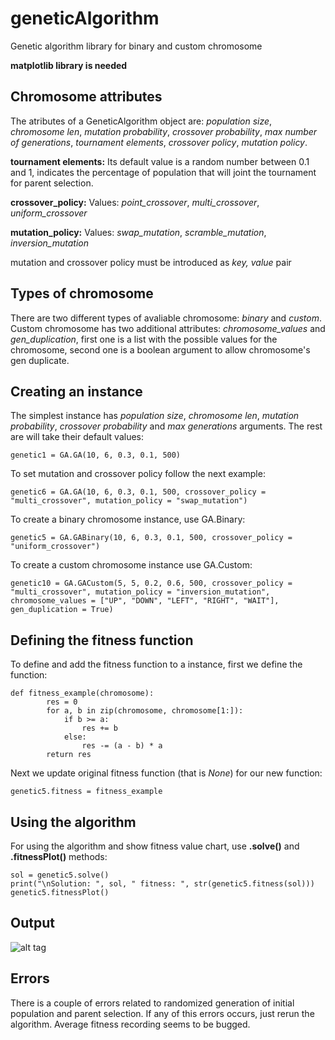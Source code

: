 # geneticAlgorithm
Genetic algorithm library for binary and custom chromosome

**matplotlib library is needed**


## Chromosome attributes

The atributes of a GeneticAlgorithm object are: _population size_, _chromosome len_, _mutation probability_, _crossover probability_, _max number of generations_, _tournament elements_, _crossover policy_,  _mutation policy_.

**tournament elements:** Its default value is a random number between 0.1 and 1, indicates the percentage of population that will joint the tournament for parent selection.

**crossover_policy:** Values: _point_crossover_, _multi_crossover_, _uniform_crossover_

**mutation_policy:** Values: _swap_mutation_, _scramble_mutation_, _inversion_mutation_

mutation and crossover policy must be introduced as _key, value_ pair 


## Types of chromosome

There are two different types of avaliable chromosome: _binary_ and _custom_.
Custom chromosome has two additional attributes: _chromosome_values_ and _gen_duplication_, first one is a list with the possible values for the chromosome, second one is a boolean argument to allow chromosome's gen duplicate.


## Creating an instance

The simplest instance has _population size_, _chromosome len_, _mutation probability_, _crossover probability_ and _max generations_ arguments. The rest are will take their default values:

```
genetic1 = GA.GA(10, 6, 0.3, 0.1, 500)
```
To set mutation and crossover policy follow the next example:

```
genetic6 = GA.GA(10, 6, 0.3, 0.1, 500, crossover_policy = "multi_crossover", mutation_policy = "swap_mutation")
```

To create a binary chromosome instance, use GA.Binary:

```
genetic5 = GA.GABinary(10, 6, 0.3, 0.1, 500, crossover_policy = "uniform_crossover") 
```

To create a custom chromosome instance use GA.Custom:

```
genetic10 = GA.GACustom(5, 5, 0.2, 0.6, 500, crossover_policy = "multi_crossover", mutation_policy = "inversion_mutation", chromosome_values = ["UP", "DOWN", "LEFT", "RIGHT", "WAIT"], gen_duplication = True)
```


## Defining the fitness function

To define and add the fitness function to a instance, first we define the function:

```
def fitness_example(chromosome):
        res = 0
        for a, b in zip(chromosome, chromosome[1:]):
            if b >= a:
                res += b
            else:
                res -= (a - b) * a
        return res
```

Next we update original fitness function (that is _None_) for our new function:

```
genetic5.fitness = fitness_example
```


## Using the algorithm

For using the algorithm and show fitness value chart, use **.solve()** and **.fitnessPlot()** methods:

```
sol = genetic5.solve()
print("\nSolution: ", sol, " fitness: ", str(genetic5.fitness(sol)))
genetic5.fitnessPlot()
```


## Output

![alt tag](https://i.gyazo.com/1204645be38f2845dac137b70f19d6ed.png)


## Errors

There is a couple of errors related to randomized generation of initial population and parent selection. If any of this errors occurs, just rerun the algorithm.
Average fitness recording seems to be bugged.

